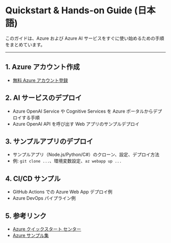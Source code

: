 # Quickstart & Hands-on Guide (日本語)

このガイドは、Azure および Azure AI サービスをすぐに使い始めるための手順をまとめています。

---

## 1. Azure アカウント作成
- [無料 Azure アカウント登録](https://azure.microsoft.com/ja-jp/free/)

## 2. AI サービスのデプロイ
- Azure OpenAI Service や Cognitive Services を Azure ポータルからデプロイする手順
- Azure OpenAI API を呼び出す Web アプリのサンプルデプロイ

## 3. サンプルアプリのデプロイ
- サンプルアプリ（Node.js/Python/C#）のクローン、設定、デプロイ方法
- 例: `git clone ...`、環境変数設定、`az webapp up ...`

## 4. CI/CD サンプル
- GitHub Actions での Azure Web App デプロイ例
- Azure DevOps パイプライン例

## 5. 参考リンク
- [Azure クイックスタート センター](https://portal.azure.com/#blade/Microsoft_Azure_ProjectWelcomeBlade/quickstart)
- [Azure サンプル集](https://github.com/Azure-Samples)
